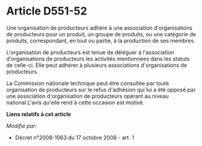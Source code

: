 # Article D551-52

Une organisation de producteurs adhère à une association d'organisations de producteurs pour un produit, un groupe de
produits, ou une catégorie de produits, correspondant, en tout ou partie, à la production de ses membres. 

L'organisation de producteurs est tenue de déléguer à l'association d'organisations de producteurs les activités mentionnées
dans les statuts de celle-ci. Elle peut adhérer à plusieurs associations d'organisations de producteurs. 

La Commission nationale technique peut être consultée par toute organisation de producteurs sur le refus d'adhésion qui lui a
été opposé par une association d'organisation de producteurs opérant au niveau national.L'avis qu'elle rend à cette occasion
est motivé.

**Liens relatifs à cet article**

_Modifié par_:

  - Décret n°2008-1063 du 17 octobre 2008 - art. 1
